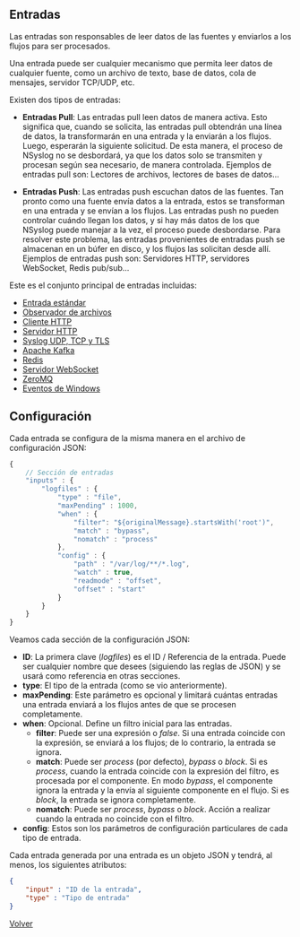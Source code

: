 ## Entradas

Las entradas son responsables de leer datos de las fuentes y enviarlos a los flujos para ser procesados.

Una entrada puede ser cualquier mecanismo que permita leer datos de cualquier fuente, como un archivo de texto, base de datos, cola de mensajes, servidor TCP/UDP, etc.

Existen dos tipos de entradas:

* **Entradas Pull**: Las entradas pull leen datos de manera activa. Esto significa que, cuando se solicita, las entradas pull obtendrán una línea de datos, la transformarán en una entrada y la enviarán a los flujos. Luego, esperarán la siguiente solicitud. De esta manera, el proceso de NSyslog no se desbordará, ya que los datos solo se transmiten y procesan según sea necesario, de manera controlada. Ejemplos de entradas pull son: Lectores de archivos, lectores de bases de datos...

* **Entradas Push**: Las entradas push escuchan datos de las fuentes. Tan pronto como una fuente envía datos a la entrada, estos se transforman en una entrada y se envían a los flujos. Las entradas push no pueden controlar cuándo llegan los datos, y si hay más datos de los que NSyslog puede manejar a la vez, el proceso puede desbordarse. Para resolver este problema, las entradas provenientes de entradas push se almacenan en un búfer en disco, y los flujos las solicitan desde allí. Ejemplos de entradas push son: Servidores HTTP, servidores WebSocket, Redis pub/sub...

Este es el conjunto principal de entradas incluidas:

* [Entrada estándar](stdin.md)
* [Observador de archivos](file.md)
* [Cliente HTTP](http.md)
* [Servidor HTTP](httpserver.md)
* [Syslog UDP, TCP y TLS](syslog.md)
* [Apache Kafka](kafka.md)
* [Redis](redis.md)
* [Servidor WebSocket](ws.md)
* [ZeroMQ](zmq.md)
* [Eventos de Windows](windows.md)

## Configuración
Cada entrada se configura de la misma manera en el archivo de configuración JSON:

```javascript
{
	// Sección de entradas
	"inputs" : {
		"logfiles" : {
			"type" : "file",
			"maxPending" : 1000,
			"when" : {
				"filter": "${originalMessage}.startsWith('root')",
				"match" : "bypass",
				"nomatch" : "process"
			},
			"config" : {
				"path" : "/var/log/**/*.log",
				"watch" : true,
				"readmode" : "offset",
				"offset" : "start"				
			}
		}
	}
}
```

Veamos cada sección de la configuración JSON:
* **ID**: La primera clave (*logfiles*) es el ID / Referencia de la entrada. Puede ser cualquier nombre que desees (siguiendo las reglas de JSON) y se usará como referencia en otras secciones.
* **type**: El tipo de la entrada (como se vio anteriormente).
* **maxPending**: Este parámetro es opcional y limitará cuántas entradas una entrada enviará a los flujos antes de que se procesen completamente.
* **when**: Opcional. Define un filtro inicial para las entradas.
	* **filter**: Puede ser una expresión o *false*. Si una entrada coincide con la expresión, se enviará a los flujos; de lo contrario, la entrada se ignora.
	* **match**: Puede ser *process* (por defecto), *bypass* o *block*. Si es *process*, cuando la entrada coincide con la expresión del filtro, es procesada por el componente. En modo *bypass*, el componente ignora la entrada y la envía al siguiente componente en el flujo. Si es *block*, la entrada se ignora completamente.
	* **nomatch**: Puede ser *process*, *bypass* o *block*. Acción a realizar cuando la entrada no coincide con el filtro.
* **config**: Estos son los parámetros de configuración particulares de cada tipo de entrada.

Cada entrada generada por una entrada es un objeto JSON y tendrá, al menos, los siguientes atributos:
```json
{
	"input" : "ID de la entrada",
	"type" : "Tipo de entrada"
}
```

[Volver](../README.md)

